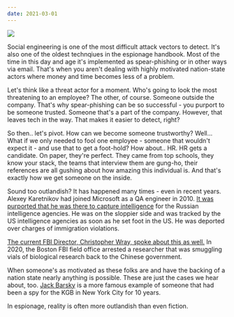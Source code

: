 ```yaml
---
date: 2021-03-01
---
```

![][giphy]

Social engineering is one of the most difficult attack vectors to detect.  It's
also one of the oldest technqiues in the espionage handbook.  Most of the time
in this day and age it's implemented as spear-phishing or in other ways via
email.  That's when you aren't dealing with highly motivated nation-state
actors where money and time becomes less of a problem.

Let's think like a threat actor for a moment.  Who's going to look the most
threatening to an employee?  The other, of course.  Someone outside the company.
That's why spear-phishing can be so successful - you purport to be someone
trusted.  Someone that's a part of the company.  However, that leaves tech in
the way.  That makes it easier to detect, right?

So then.. let's pivot.  How can we become someone trustworthy?  Well... What
if we only needed to fool one employee - someone that wouldn't expect it - 
and use that to get a foot-hold?  How about.. HR.  HR gets a candidate.  On
paper, they're perfect.  They came from top schools, they know your stack,
the teams that interview them are gung-ho, their references are all gushing
about how amazing this individual is.  And that's exactly how we get someone
on the inside.

Sound too outlandish?  It has happened many times - even in recent years.
Alexey Karetnikov had joined Microsoft as a QA engineer in 2010.
[It was purported that he was there to capture intelligence][1] for the Russian
intelligence agencies.  He was on the sloppier side and was tracked by the
US intelligence agencies as soon as he set foot in the US.  He was deported
over charges of immigration violations.

[The current FBI Director, Christopher Wray, spoke about this as well.][2]
In 2020, the Boston FBI field office arrested a researcher that was smuggling
vials of biological research back to the Chinese government.

When someone's as motivated as these folks are and have the backing of a
nation state nearly anything is possible.  These are just the cases we hear
about, too.  [Jack Barsky][3] is a more famous example of someone that had
been a spy for the KGB in New York City for 10 years.

In espionage, reality is often more outlandish than even fiction.

[giphy]: https://media.giphy.com/media/1gRtl9mdLQvvvOfR9u/giphy-downsized.gif
[1]: https://www.theatlantic.com/international/archive/2010/07/who-was-the-12th-russian-spy-at-microsoft/344876/
[2]: https://www.fbi.gov/news/speeches/responding-effectively-to-the-chinese-economic-espionage-threat
[3]: https://en.wikipedia.org/wiki/Jack_Barsky

